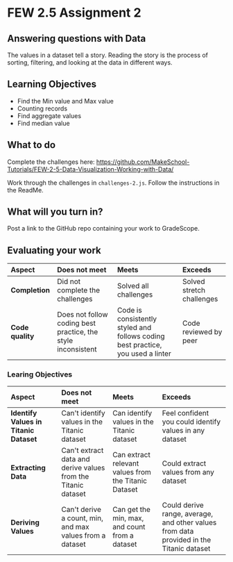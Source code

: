 # FEW 2.5 Assignment 2

## Answering questions with Data

The values in a dataset tell a story. Reading the story is the process of sorting, filtering, and looking at the data in different ways. 

## Learning Objectives

- Find the Min value and Max value
- Counting records
- Find aggregate values
- Find median value

## What to do

Complete the challenges here: https://github.com/MakeSchool-Tutorials/FEW-2-5-Data-Visualization-Working-with-Data/

Work through the challenges in `challenges-2.js`. Follow the instructions in the ReadMe.

## What will you turn in?

Post a link to the GitHub repo containing your work to GradeScope. 

## Evaluating your work

| Aspect | Does not meet | Meets | Exceeds |
|:-------|:--------------|:------|:--------|
| **Completion** | Did not complete the challenges | Solved all challenges | Solved stretch challenges |
| **Code quality** | Does not follow coding best practice, the style inconsistent | Code is consistently styled and follows coding best practice, you used a linter | Code reviewed by peer |

### Learing Objectives 

| Aspect | Does not meet | Meets | Exceeds |
|:-------|:--------------|:------|:--------|
| **Identify Values in Titanic Dataset** | Can't identify values in the Titanic dataset | Can identify values in the Titanic dataset | Feel confident you could identify values in any dataset |
| **Extracting Data** | Can't extract data and derive values from the Titanic dataset | Can extract relevant values from the Titanic Dataset | Could extract values from any dataset |
| **Deriving Values** | Can't derive a count, min, and max values from a dataset| Can get the min, max, and count from a dataset | Could derive range, average, and other values from data provided in the Titanic dataset |